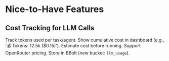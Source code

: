 # Nice-to-Have Features

## Cost Tracking for LLM Calls
Track tokens used per task/agent. Show cumulative cost in dashboard (e.g., '💰 Tokens: 12.5k ($0.15)'). Estimate cost before running. Support OpenRouter pricing. Store in BBolt (new bucket: `llm_usage`).
